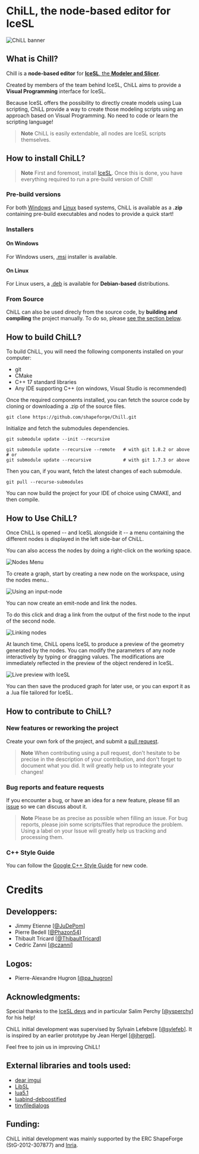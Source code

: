 # ChiLL, the node-based editor for IceSL

![ChiLL banner][banner]

## What is Chill?
Chill is a **node-based editor** for [**IceSL**, the **Modeler and Slicer**](https://icesl.loria.fr).

Created by members of the team behind IceSL, ChiLL aims to provide a **Visual Programming** interface for IceSL.

Because IceSL offers the possibility to directly create models using Lua scripting, ChiLL provide a way to create those modeling scripts using an approach based on Visual Programming. No need to code or learn the scripting language!

>**Note**
>ChiLL is easily extendable, all nodes are IceSL scripts themselves.

## How to install ChiLL?

>**Note**
>First and foremost, install [IceSL](https://icesl.loria.fr/download/).
>Once this is done, you have everything required to run a pre-build version of Chill!

### Pre-build versions
For both [Windows][win_zip] and [Linux][linux_zip] based systems, ChiLL is available as a **.zip** containing pre-build executables and nodes to provide a quick start!

### Installers

#### On Windows
For Windows users, [.msi][win_msi] installer is available.

#### On Linux
For Linux users, a [.deb][deb_install] is available for **Debian-based** distributions.

### From Source
ChiLL can also be used direcly from the source code, by **building and compiling** the project manually. To do so, please [see the section below](#build-chill).

## How to build ChiLL? <a name ="build-chill"> 
To build ChiLL, you will need the following components installed on your computer:

- git
- CMake
- C++ 17 standard libraries
- Any IDE supporting C++ (on windows, Visual Studio is recommended)

Once the required components installed, you can fetch the source code by cloning or downloading a .zip of the source files.

```Shell
git clone https://github.com/shapeforge/Chill.git
```

Initialize and fetch the submodules dependencies.

```Shell
git submodule update --init --recursive

git submodule update --recursive --remote 	# with git 1.8.2 or above
# or
git submodule update --recursive			# with git 1.7.3 or above
```

Then you can, if you want, fetch the latest changes of each submodule.

```Shell
git pull --recurse-submodules
```

You can now build the project for your IDE of choice using CMAKE, and then compile.

## How to Use ChiLL?
Once ChiLL is opened -- and IceSL alongside it -- a menu containing the different nodes  is displayed in the left side-bar of ChiLL.

You can also access the nodes by doing a right-click on the working space.

![Nodes Menu][node_menu]

To create a graph, start by creating a new node on the workspace, using the nodes menu..

![Using an input-node][input_node]

You can now create an emit-node and link the nodes. 

To do this click and drag a link from the output of the first node to the input of the second node.

![Linking nodes][linking_nodes]

At launch time, ChiLL opens IceSL to produce a preview of the geometry generated by the nodes. You can modify the parameters of any node interactively by typing or dragging values. The modifications are immediately reflected in the preview of the object rendered in IceSL.

![Live preview with IceSL][live_preview]

You can then save the produced graph for later use, or you can export it as a .lua file tailored for IceSL.

## How to contribute to ChiLL?
### New features or reworking the project
Create your own fork of the project, and submit a [pull request](https://github.com/shapeforge/Chill/pulls). 
>**Note**
>When contributing using a pull request, don't hesitate to be precise in the description of your contribution, and don't forget to document what you did.
>It will greatly help us to integrate your changes! 

### Bug reports and feature requests
If you encounter a bug, or have an idea for a new feature, please fill an [issue](https://github.com/shapeforge/Chill/issues) so we can discuss about it.
>**Note**
>Please be as precise as possible when filling an issue. For bug reports, please join some scripts/files that reproduce the problem.
>Using a label on your Issue will greatly help us tracking and processing them.

### C++ Style Guide
You can follow the [Google C++ Style Guide](https://google.github.io/styleguide/cppguide.html) for new code.

# Credits
## Developpers:

- Jimmy Etienne [[@JuDePom](https://github.com/JuDePom)] 
- Pierre Bedell [[@Phazon54](https://github.com/Phazon54)] 
- Thibault Tricard [[@ThibaultTricard](https://github.com/ThibaultTricard)] 
- Cedric Zanni [[@czanni](https://github.com/czanni)] 

## Logos:

- Pierre-Alexandre Hugron [[@pa_hugron](https://www.instagram.com/pa_hugron/)] 

## Acknowledgments:

Special thanks to the [IceSL devs](https://icesl.loria.fr/about/) and in particular Salim Perchy [[@ysperchy](https://github.com/ysperchy)] for his help!

ChiLL initial development was supervised by Sylvain Lefebvre [[@sylefeb](https://github.com/sylefeb)]. 
It is inspired by an earlier prototype by Jean Hergel [[@jhergel](https://github.com/jhergel)]. 

Feel free to join us in improving ChiLL!

## External libraries and tools used:

- [dear imgui](https://github.com/ocornut/imgui)
- [LibSL](https://github.com/sylefeb/LibSL)
- [lua5.1](https://www.lua.org/versions.html)
- [luabind-deboostified](https://github.com/decimad/luabind-deboostified)
- [tinyfiledialogs](https://github.com/native-toolkit/tinyfiledialogs)

## Funding:

ChiLL initial development was mainly supported by the ERC ShapeForge (StG-2012-307877) and [Inria](https://www.inria.fr/en/).

[//]: # (Ressources)
[banner]: ../ressources/images/banner/chill_banner_wide_medium.png
[node_menu]: ../ressources/images/guide/nodemenu.gif
[input_node]: ../ressources/images/guide/inputnode.gif
[linking_nodes]: ../ressources/images/guide/linknode.gif
[live_preview]: ../ressources/images/guide/preview.gif

[//]: # (Release links)
[win_zip]: https://github.com/shapeforge/Chill/releases/download/0.1.1/chill_0.1.1_win64.zip
[linux_zip]: https://github.com/shapeforge/Chill/releases/download/0.1.1/chill_0.1.1-0_amd64.tar.gz
[win_msi]: https://github.com/shapeforge/Chill/releases/download/0.1.1/Chill_Installer.msi
[deb_install]: https://github.com/shapeforge/Chill/releases/download/0.1.1/chill_0.1.1-0_amd64.deb
